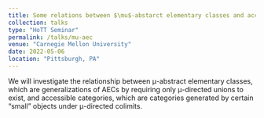 ```yaml
---
title: Some relations between $\mu$-abstarct elementary classes and accessible categories
collection: talks
type: "HoTT Seminar"
permalink: /talks/mu-aec
venue: "Carnegie Mellon University"
date: 2022-05-06    
location: "Pittsburgh, PA"
---
```


We will investigate the relationship between μ-abstract elementary classes, which are generalizations of AECs by requiring only μ-directed unions to exist, and accessible categories, which are categories generated by certain “small” objects under μ-directed colimits.